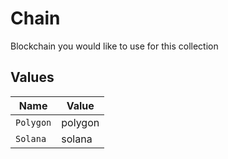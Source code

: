 # Chain

Blockchain you would like to use for this collection


## Values

| Name      | Value     |
| --------- | --------- |
| `Polygon` | polygon   |
| `Solana`  | solana    |